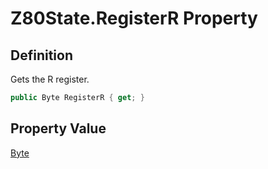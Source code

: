 # Z80State.RegisterR Property
## Definition

Gets the R register.

```c#
public Byte RegisterR { get; }
```

## Property Value

[Byte](https://learn.microsoft.com/en-gb/dotnet/api/System.Byte)
